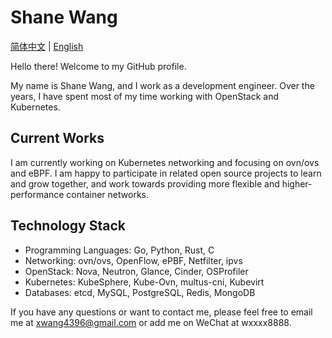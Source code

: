 # Shane Wang

[简体中文](./README_CN.md) | [English](./README.md)

Hello there! Welcome to my GitHub profile.

My name is Shane Wang, and I work as a development engineer. Over the years, I have spent most of my time working with OpenStack and Kubernetes.

## Current Works

I am currently working on Kubernetes networking and focusing on ovn/ovs and eBPF. I am happy to participate in related open source projects to learn and grow together, and work towards providing more flexible and higher-performance container networks.

## Technology Stack

* Programming Languages: Go, Python, Rust, C
* Networking: ovn/ovs, OpenFlow, ePBF, Netfilter, ipvs
* OpenStack: Nova, Neutron, Glance, Cinder, OSProfiler
* Kubernetes: KubeSphere, Kube-Ovn, multus-cni, Kubevirt
* Databases: etcd, MySQL, PostgreSQL, Redis, MongoDB

If you have any questions or want to contact me, please feel free to email me at <xwang4396@gmail.com> or add me on WeChat at wxxxx8888.
